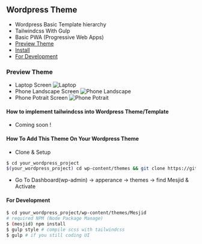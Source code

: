 ## Wordpress Theme
   - Wordpress Basic Template hierarchy
   - Tailwindcss With Gulp
   - Basic PWA (Progressive Web Apps)
   - [Preview Theme](https://github.com/ri7nz/Mesjid#preview-theme)
   - [Install](https://github.com/ri7nz/Mesjid#how-to-add-this-theme-on-your-wordpress-theme)
   - [For Development](https://github.com/ri7nz/Mesjid#for-development)
### Preview Theme
- Laptop Screen
![Laptop](https://github.com/ri7nz/Mesjid/blob/master/docs/laptop.png)
- Phone Landscape Screen
![Phone Landscape](https://github.com/ri7nz/Mesjid/blob/master/docs/phone-landscape.png)
- Phone Potrait Screen
![Phone Potrait](https://github.com/ri7nz/Mesjid/blob/master/docs/phone-SamsungS5.png)

#### How to implement tailwindcss into Wordpress Theme/Template
- Coming soon !
#### How To Add This Theme On Your Wordpress Theme
- Clone & Setup   
```sh
$ cd your_wordpress_project
$(your_wordpress_project) cd wp-content/themes && git clone https://github.com/ri7nz/Mesjid.git
```
   
- Go To Dashboard(wp-admin) -> apperance -> themes -> find Mesjid & Activate   
#### For Development 
```sh 
$ cd your_wordpress_project/wp-content/themes/Mesjid
# required NPM (Node Package Manage)
$ (mesjid) npm install
$ gulp style # compile scss with tailwindcss
$ gulp # if you still coding UI
```
